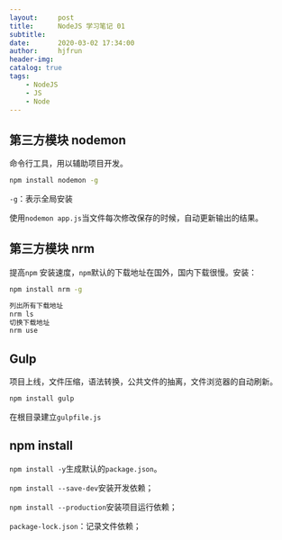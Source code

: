 ```yaml
---
layout:     post
title:      NodeJS 学习笔记 01
subtitle:   
date:       2020-03-02 17:34:00
author:     hjfrun
header-img: 
catalog: true
tags:
    - NodeJS
	- JS
	- Node
---
```






## 第三方模块 nodemon

命令行工具，用以辅助项目开发。

```bash
npm install nodemon -g
```

`-g`：表示全局安装

使用`nodemon app.js`当文件每次修改保存的时候，自动更新输出的结果。



## 第三方模块 nrm

提高`npm` 安装速度，`npm`默认的下载地址在国外，国内下载很慢。安装：

```bash
npm install nrm -g
```

```bash
列出所有下载地址
nrm ls
切换下载地址
nrm use
```



## Gulp

项目上线，文件压缩，语法转换，公共文件的抽离，文件浏览器的自动刷新。

```bash
npm install gulp
```

在根目录建立`gulpfile.js`



## npm install

`npm install -y`生成默认的`package.json`。

`npm install --save-dev`安装开发依赖；

`npm install --production`安装项目运行依赖；

`package-lock.json`：记录文件依赖；





